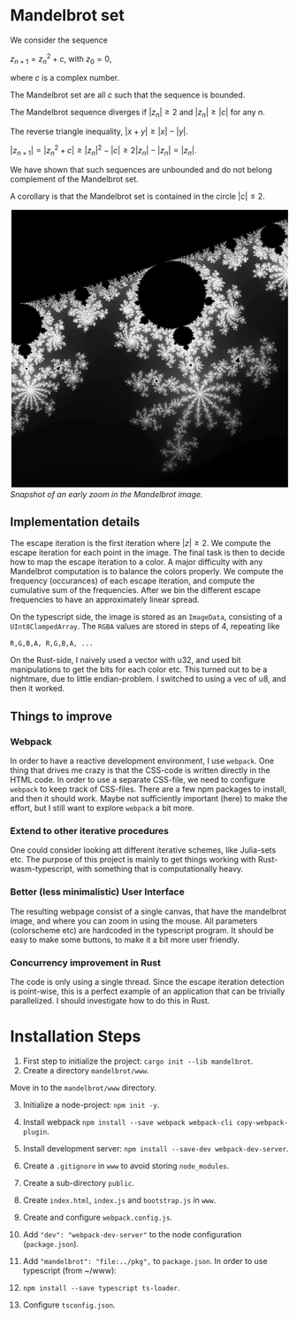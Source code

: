 # Mandelbrot set

We consider the sequence

$z_{n+1} = z_n^2 + c$, with $z_0=0$,

where $c$ is a complex number.

The Mandelbrot set are all $c$ such that the sequence is bounded.

The Mandelbrot sequence diverges if $|z_n|\ge 2$ and $|z_n|\ge |c|$ for any $n$.

The reverse triangle inequality, $|x+y| \ge |x| - |y|$.

$|z_{n+1}|=|z_n^2+c|\ge |z_n|^2-|c| \ge 2|z_n|-|z_n| = |z_n|$.

We have shown that such sequences are unbounded and do not belong complement of the Mandelbrot set.

A corollary is that the Mandelbrot set is contained in the circle $|c| \le 2$.

![Example Image](/img/Mandelbrot-Image.png)
*Snapshot of an early zoom in the Mandelbrot image.*

## Implementation details
The escape iteration is the first iteration where $|z|\ge 2$.
We compute the escape iteration for each point in the image.
The final task is then to decide how to map the escape iteration to a color. A major difficulty with any Mandelbrot computation is to balance the colors properly. We compute the frequency (occurances) of each escape iteration, and compute the cumulative sum of the frequencies. After we bin the different escape frequencies to have an approximately linear spread.

On the typescript side, the image is stored as an ```ImageData```, consisting of a ```UInt8ClampedArray```. The ```RGBA``` values are stored in steps of 4, repeating like
```
R,G,B,A, R,G,B,A, ...
```

On the Rust-side, I naively used a vector with u32, and used bit manipulations to get the bits for each color etc. This turned out to be a nightmare, due to little endian-problem. I switched to using a vec of u8, and then it worked.

## Things to improve

### Webpack
In order to have a reactive development environment, I use ```webpack```.
One thing that drives me crazy is that the CSS-code is written directly in the HTML code. In order to use a separate CSS-file, we need to configure ```webpack``` to keep track of CSS-files. There are a few npm packages to install, and then it should work. Maybe not sufficiently important (here) to make the effort, but I still want to explore ```webpack``` a bit more.

### Extend to other iterative procedures
One could consider looking att different iterative schemes, like Julia-sets etc. The purpose of this project is mainly to get things working with Rust-wasm-typescript, with something that is computationally heavy.

### Better (less minimalistic) User Interface
The resulting webpage consist of a single canvas, that have the mandelbrot image, and where you can zoom in using the mouse. All parameters (colorscheme etc) are hardcoded in the typescript program. It should be easy to make some buttons, to make it a bit more user friendly.

### Concurrency improvement in Rust
The code is only using a single thread. Since the escape iteration detection is point-wise, this is a perfect example of an application that can be trivially parallelized. I should investigate how to do this in Rust.


# Installation Steps

1)  First step to initialize the project: ```cargo init --lib mandelbrot```.
2)  Create a directory ```mandelbrot/www```.

Move in to the ```mandelbrot/www``` directory.

3)  Initialize a node-project: ```npm init -y```.
4)  Install webpack ```npm install --save webpack webpack-cli copy-webpack-plugin```.
5)  Install development server: ```npm install --save-dev webpack-dev-server```.
6)  Create a ```.gitignore``` in ```www``` to avoid storing ```node_modules```.
7)  Create a sub-directory ```public```.
8)  Create ```index.html```, ```index.js``` and ```bootstrap.js``` in ```www```.
9)  Create and configure ```webpack.config.js```.
10) Add ```"dev": "webpack-dev-server"``` to the node configuration (```package.json```).
11) Add ```"mandelbrot": "file:../pkg",``` to ```package.json```.
In order to use typescript (from ~/www):

1) ```npm install --save typescript ts-loader```.
2) Configure ```tsconfig.json```.